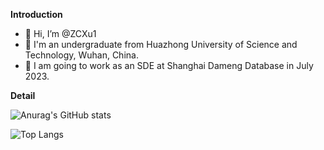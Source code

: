 **Introduction**

- 👋 Hi, I’m @ZCXu1
- 👀 I'm an undergraduate from Huazhong University of Science and Technology, Wuhan, China.
- 🌱 I am going to work as an SDE at Shanghai Dameng Database in July 2023.

**Detail**

![Anurag's GitHub stats](https://github-readme-stats.vercel.app/api?username=ZCXu1)

![Top Langs](https://github-readme-stats.vercel.app/api/top-langs/?username=ZCXu1)

